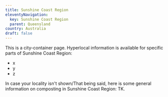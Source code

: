 ```yaml
---
title: Sunshine Coast Region
eleventyNavigation:
  key: Sunshine Coast Region
  parent: Queensland
country: Australia
draft: false
---
```


This is a city-container page. Hyperlocal information is available for specific parts of Sunshine Coast Region:

- x
- y
- z

In case your locality isn't shown/That being said, here is some general information on composting in Sunshine Coast Region: TK.
